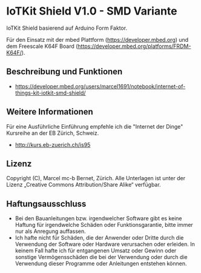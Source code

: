 IoTKit Shield V1.0 - SMD Variante
==========================================

IoTKit Shield basierend auf Arduino Form Faktor. 

Für den Einsatz mit der mbed Plattform (https://developer.mbed.org) und dem
Freescale K64F Board (https://developer.mbed.org/platforms/FRDM-K64F/).

Beschreibung und Funktionen
---------------------------
* https://developer.mbed.org/users/marcel1691/notebook/internet-of-things-kit-iotkit-smd-shield/

Weitere Informationen
---------------------
Für eine Ausführliche Einführung empfehle ich die "Internet der Dinge" Kursreihe an der EB Zürich, Schweiz.
* http://kurs.eb-zuerich.ch/is95

Lizenz
------
Copyright (C), Marcel mc-b Bernet, Zürich. Alle Unterlagen ist unter der Lizenz „Creative Commons Attribution/Share Alike“ verfügbar.                                       

Haftungsausschluss
------------------
* Bei den Bauanleitungen bzw. irgendwelcher Software gibt es keine Haftung für irgendwelche Schäden oder Funktionsgarantie, bitte immer nur als Anregung auffassen.
* Ich hafte nicht für Schäden, die der Anwender oder Dritte durch die Verwendung der Software oder Hardware verursachen oder erleiden. In keinem Fall hafte ich für entgangenen Umsatz oder Gewinn oder sonstige Vermögensschäden die bei der Verwendung oder durch die Verwendung dieser Programme oder Anleitungen entstehen können.



 

